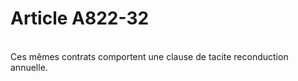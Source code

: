 # Article A822-32

<p><br/>Ces mêmes contrats comportent une clause de tacite reconduction annuelle.</p>